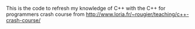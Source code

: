 This is the code to refresh my knowledge of C++ with the C++ for programmers
crash course from http://www.loria.fr/~rougier/teaching/c++-crash-course/
